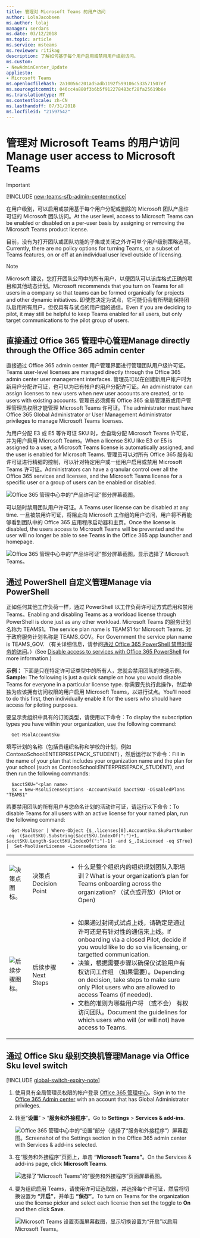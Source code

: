 ```yaml
---
title: 管理对 Microsoft Teams 的用户访问
author: LolaJacobsen
ms.author: lolaj
manager: serdars
ms.date: 03/12/2018
ms.topic: article
ms.service: msteams
ms.reviewer: ritikag
description: 了解如何基于每个用户启用或禁用用户级别访问。
ms.custom:
- NewAdminCenter_Update
appliesto:
- Microsoft Teams
ms.openlocfilehash: 2a10056c201ad5adb1192f599106c533571507ef
ms.sourcegitcommit: 046cc4a880f3b6b5f912278483cf28fa25619b6e
ms.translationtype: MT
ms.contentlocale: zh-CN
ms.lasthandoff: 07/31/2018
ms.locfileid: "21597542"
---
```

<a name="manage-user-access-to-microsoft-teams"></a><span data-ttu-id="ad73f-103">管理对 Microsoft Teams 的用户访问</span><span class="sxs-lookup"><span data-stu-id="ad73f-103">Manage user access to Microsoft Teams</span></span>
=====================================
> [!IMPORTANT]
> [!INCLUDE [new-teams-sfb-admin-center-notice](includes/new-teams-sfb-admin-center-notice.md)]

<span data-ttu-id="ad73f-104">在用户级别，可以启用或禁用基于每个用户分配或删除的 Microsoft 团队产品许可证的 Microsoft 团队访问。</span><span class="sxs-lookup"><span data-stu-id="ad73f-104">At the user level, access to Microsoft Teams can be enabled or disabled on a per-user basis by assigning or removing the Microsoft Teams product license.</span></span>

<span data-ttu-id="ad73f-105">目前，没有为打开团队或团队功能的子集或关闭之外许可单个用户级别策略选项。</span><span class="sxs-lookup"><span data-stu-id="ad73f-105">Currently, there are no policy options for turning Teams, or a subset of Teams features, on or off at an individual user level outside of licensing.</span></span>

> [!NOTE]
><span data-ttu-id="ad73f-106">Microsoft 建议，您打开团队公司中的所有用户，以便团队可以该库格式正确的项目和其他动态计划。</span><span class="sxs-lookup"><span data-stu-id="ad73f-106">Microsoft recommends that you turn on Teams for all users in a company so that teams can be formed organically for projects and other dynamic initiatives.</span></span> <span data-ttu-id="ad73f-107">即使您决定为试点，它可能仍会有所帮助保持团队启用所有用户，但仅具有与试点的用户组的通信。</span><span class="sxs-lookup"><span data-stu-id="ad73f-107">Even if you are deciding to pilot, it may still be helpful to keep Teams enabled for all users, but only target communications to the pilot group of users.</span></span>

## <a name="manage-directly-through-the-office-365-admin-center"></a><span data-ttu-id="ad73f-108">直接通过 Office 365 管理中心管理</span><span class="sxs-lookup"><span data-stu-id="ad73f-108">Manage directly through the Office 365 admin center</span></span>

<span data-ttu-id="ad73f-109">直接通过 Office 365 admin center 用户管理界面进行管理团队用户级许可证。</span><span class="sxs-lookup"><span data-stu-id="ad73f-109">Teams user-level licenses are managed directly through the Office 365 admin center user management interfaces.</span></span> <span data-ttu-id="ad73f-110">管理员可以在创建新用户帐户时为新用户分配许可证，也可以为已有帐户的用户分配许可证。</span><span class="sxs-lookup"><span data-stu-id="ad73f-110">An administrator can assign licenses to new users when new user accounts are created, or to users with existing accounts.</span></span> <span data-ttu-id="ad73f-111">管理员必须拥有 Office 365 全局管理员或用户管理管理员权限才能管理 Microsoft Teams 许可证。</span><span class="sxs-lookup"><span data-stu-id="ad73f-111">The administrator must have Office 365 Global Administrator or User Management Administrator privileges to manage Microsoft Teams licenses.</span></span>

<span data-ttu-id="ad73f-112">为用户分配 E3 或 E5 等许可证 SKU 时，会自动分配 Microsoft Teams 许可证，并为用户启用 Microsoft Teams。</span><span class="sxs-lookup"><span data-stu-id="ad73f-112">When a license SKU like E3 or E5 is assigned to a user, a Microsoft Teams license is automatically assigned, and the user is enabled for Microsoft Teams.</span></span> <span data-ttu-id="ad73f-113">管理员可以对所有 Office 365 服务和许可证进行精细的控制，可以针对特定用户或一组用户启用或禁用 Microsoft Teams 许可证。</span><span class="sxs-lookup"><span data-stu-id="ad73f-113">Administrators can have a granular control over all the Office 365 services and licenses, and the Microsoft Teams license for a specific user or a group of users can be enabled or disabled.</span></span>

![Office 365 管理中心中的“产品许可证”部分屏幕截图。](media/Manage_user_access_to_Microsoft_Teams_image2.png) 

<span data-ttu-id="ad73f-115">可以随时禁用团队用户许可证。</span><span class="sxs-lookup"><span data-stu-id="ad73f-115">A Teams user license can be disabled at any time.</span></span> <span data-ttu-id="ad73f-116">一旦被禁用许可证，将阻止向 Microsoft 工作组的用户访问，用户将不再能够看到团队中的 Office 365 应用程序启动器和主页。</span><span class="sxs-lookup"><span data-stu-id="ad73f-116">Once the license is disabled, the users access to Microsoft Teams will be prevented and the user will no longer be able to see Teams in the Office 365 app launcher and homepage.</span></span>

![Office 365 管理中心中的“产品许可证”部分屏幕截图，显示选择了 Microsoft Teams。](media/Manage_user_access_to_Microsoft_Teams_image4.png)

## <a name="manage-via-powershell"></a><span data-ttu-id="ad73f-118">通过 PowerShell 自定义管理</span><span class="sxs-lookup"><span data-stu-id="ad73f-118">Manage via PowerShell</span></span>

<span data-ttu-id="ad73f-119">正如任何其他工作负荷一样，通过 PowerShell 以工作负荷许可证方式启用和禁用 Teams。</span><span class="sxs-lookup"><span data-stu-id="ad73f-119">Enabling and disabling Teams as a workload license through PowerShell is done just as any other workload.</span></span> <span data-ttu-id="ad73f-120">Microsoft Teams 的服务计划名称为 TEAMS1。</span><span class="sxs-lookup"><span data-stu-id="ad73f-120">The service plan name is TEAMS1 for Microsoft Teams.</span></span> <span data-ttu-id="ad73f-121">对于政府服务计划名称是 TEAMS_GOV。</span><span class="sxs-lookup"><span data-stu-id="ad73f-121">For Government the service plan name is TEAMS_GOV.</span></span> <span data-ttu-id="ad73f-122">（有关详细信息，请参阅[通过 Office 365 PowerShell 禁用对服务的访问](https://docs.microsoft.com/office365/enterprise/powershell/disable-access-to-services-with-office-365-powershell)。）</span><span class="sxs-lookup"><span data-stu-id="ad73f-122">(See [Disable access to services with Office 365 PowerShell](https://docs.microsoft.com/office365/enterprise/powershell/disable-access-to-services-with-office-365-powershell) for more information.)</span></span>

<span data-ttu-id="ad73f-123">**示例：** 下面是只在特定许可证类型中的所有人，您就会禁用团队的快速示例。</span><span class="sxs-lookup"><span data-stu-id="ad73f-123">**Sample:** The following is just a quick sample on how you would disable Teams for everyone in a particular license type.</span></span> <span data-ttu-id="ad73f-124">你需要先执行此操作，然后单独为应该拥有访问权限的用户启用 Microsoft Teams，以进行试点。</span><span class="sxs-lookup"><span data-stu-id="ad73f-124">You'll need to do this first, then individually enable it for the users who should have access for piloting purposes.</span></span>

<span data-ttu-id="ad73f-125">要显示贵组织中具有的订阅类型，请使用以下命令：</span><span class="sxs-lookup"><span data-stu-id="ad73f-125">To display the subscription types you have within your organization, use the following command:</span></span>

      Get-MsolAccountSku

<span data-ttu-id="ad73f-126">填写计划的名称（包括贵组织名称和学校的计划，例如 ContosoSchool:ENTERPRISEPACK_STUDENT），然后运行以下命令：</span><span class="sxs-lookup"><span data-stu-id="ad73f-126">Fill in the name of your plan that includes your organization name and the plan for your school (such as ContosoSchool:ENTERPRISEPACK_STUDENT), and then run the following commands:</span></span>

      $acctSKU="<plan name>
      $x = New-MsolLicenseOptions -AccountSkuId $acctSKU -DisabledPlans "TEAMS1"
<span data-ttu-id="ad73f-127">若要禁用团队的所有用户与您命名计划的活动许可证，请运行以下命令：</span><span class="sxs-lookup"><span data-stu-id="ad73f-127">To disable Teams for all users with an active license for your named plan, run the following command:</span></span>

      Get-MsolUser | Where-Object {$_.licenses[0].AccountSku.SkuPartNumber -eq  ($acctSKU).Substring($acctSKU.IndexOf(":")+1,  $acctSKU.Length-$acctSKU.IndexOf(":")-1) -and $_.IsLicensed -eq $True} |  Set-MsolUserLicense -LicenseOptions $x

| | | |
|---------|---------|---------|
|![决策点图标。](media/Manage_user_access_to_Microsoft_Teams_image5.png)     |<span data-ttu-id="ad73f-129">决策点</span><span class="sxs-lookup"><span data-stu-id="ad73f-129">Decision Point</span></span>         |<ul><li><span data-ttu-id="ad73f-130">什么是整个组织内的组织规划团队入职培训？</span><span class="sxs-lookup"><span data-stu-id="ad73f-130">What is your organization’s plan for Teams onboarding across the organization?</span></span>  <span data-ttu-id="ad73f-131">（试点或开放）</span><span class="sxs-lookup"><span data-stu-id="ad73f-131">(Pilot or Open)</span></span></li></ul>         |
|![后续步骤图标。](media/Manage_user_access_to_Microsoft_Teams_image6.png)     |<span data-ttu-id="ad73f-133">后续步骤</span><span class="sxs-lookup"><span data-stu-id="ad73f-133">Next Steps</span></span>         |<ul><li><span data-ttu-id="ad73f-134">如果通过封闭式试点上线，请确定是通过许可还是有针对性的通信来上线。</span><span class="sxs-lookup"><span data-stu-id="ad73f-134">If onboarding via a closed Pilot, decide if you would like to do so via licensing, or targetted communication.</span></span></li><li><span data-ttu-id="ad73f-135">决策，根据需要步骤以确保仅试验用户有权访问工作组 （如果需要）。</span><span class="sxs-lookup"><span data-stu-id="ad73f-135">Depending on decision, take steps to make sure only Pilot users who are allowed to access Teams (if needed).</span></span></li><li><span data-ttu-id="ad73f-136">文档的准则为哪些用户将 （或不会） 有权访问团队。</span><span class="sxs-lookup"><span data-stu-id="ad73f-136">Document the guidelines for which users who will (or will not) have access to Teams.</span></span></li></ul>         |

## <a name="manage-via-office-sku-level-switch"></a><span data-ttu-id="ad73f-137">通过 Office Sku 级别交换机管理</span><span class="sxs-lookup"><span data-stu-id="ad73f-137">Manage via Office Sku level switch</span></span>
[!INCLUDE [global-switch-expiry-note](includes/global-switch-expiry-note.md)]

1.  <span data-ttu-id="ad73f-138">使用具有全局管理员权限的帐户登录 [Office 365 管理中心](https://go.microsoft.com/fwlink/?linkid=854614)。</span><span class="sxs-lookup"><span data-stu-id="ad73f-138">Sign in to the [Office 365 Admin center](https://go.microsoft.com/fwlink/?linkid=854614) with an account that has Global Administrator privileges.</span></span>

2.  <span data-ttu-id="ad73f-139">转至“**设置**” > “**服务和外接程序**”。</span><span class="sxs-lookup"><span data-stu-id="ad73f-139">Go to **Settings** > **Services & add-ins**.</span></span>

    ![<span data-ttu-id="ad73f-140">Office 365 管理中心中的“设置”部分（选择了“服务和外接程序”）屏幕截图。</span><span class="sxs-lookup"><span data-stu-id="ad73f-140">Screenshot of the Settings section in the Office 365 admin center with Services & add-ins selected.</span></span> ](media/Set_up_Microsoft_Teams_in_your_Office_365_organization_image1.png)

3.  <span data-ttu-id="ad73f-141">在“服务和外接程序”页面上，单击 **“Microsoft Teams”**。</span><span class="sxs-lookup"><span data-stu-id="ad73f-141">On the Services & add-ins page, click **Microsoft Teams**.</span></span>

    ![选择了“Microsoft Teams”的“服务和外接程序”页面屏幕截图。](media/Set_up_Microsoft_Teams_in_your_Office_365_organization_image2.png)

4.  <span data-ttu-id="ad73f-143">要为组织启用 Teams，请使用许可证选取器，并选择每个许可证，然后将切换设置为 **“开启”**，并单击 **“保存”**。</span><span class="sxs-lookup"><span data-stu-id="ad73f-143">To turn on Teams for the organization use the license picker and select each license then set the toggle to **On** and then click **Save**.</span></span>

    ![Microsoft Teams 设置页面屏幕截图，显示切换设置为“开启”以启用 Microsoft Teams。](media/Services-and-addins-control-Microsoft-Teams.PNG)
